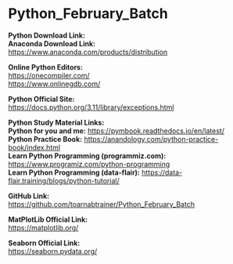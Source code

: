 # Python_February_Batch

**Python Download Link:**<br>
**Anaconda Download Link:** https://www.anaconda.com/products/distribution

**Online Python Editors:**<br>
https://onecompiler.com/<br>
https://www.onlinegdb.com/

**Python Official Site:**<br>
https://docs.python.org/3.11/library/exceptions.html

**Python Study Material Links:**<br>
**Python for you and me:** https://pymbook.readthedocs.io/en/latest/<br>
**Python Practice Book:** https://anandology.com/python-practice-book/index.html<br>
**Learn Python Programming (programmiz.com):** https://www.programiz.com/python-programming<br>
**Learn Python Programming (data-flair):** https://data-flair.training/blogs/python-tutorial/
	
**GitHub Link:**<br>
https://github.com/toarnabtrainer/Python_February_Batch

**MatPlotLib Official Link:**<br>
https://matplotlib.org/

**Seaborn Official Link:**<br>
https://seaborn.pydata.org/
